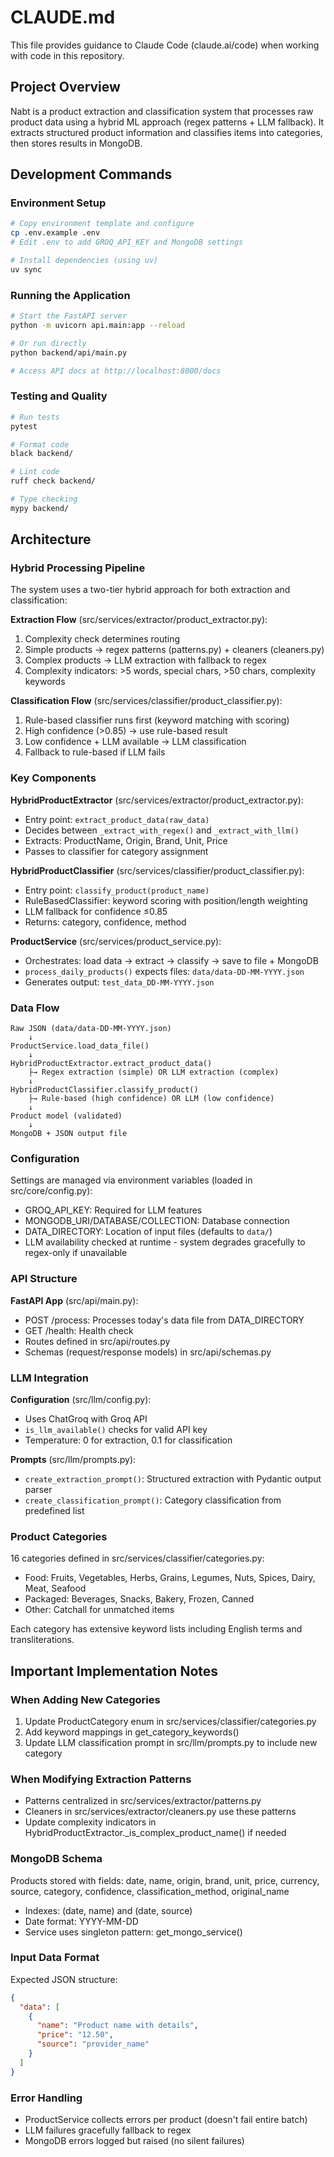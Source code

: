 # CLAUDE.md

This file provides guidance to Claude Code (claude.ai/code) when working with code in this repository.

## Project Overview

Nabt is a product extraction and classification system that processes raw product data using a hybrid ML approach (regex patterns + LLM fallback). It extracts structured product information and classifies items into categories, then stores results in MongoDB.

## Development Commands

### Environment Setup
```bash
# Copy environment template and configure
cp .env.example .env
# Edit .env to add GROQ_API_KEY and MongoDB settings

# Install dependencies (using uv)
uv sync
```

### Running the Application
```bash
# Start the FastAPI server
python -m uvicorn api.main:app --reload

# Or run directly
python backend/api/main.py

# Access API docs at http://localhost:8000/docs
```

### Testing and Quality
```bash
# Run tests
pytest

# Format code
black backend/

# Lint code
ruff check backend/

# Type checking
mypy backend/
```

## Architecture

### Hybrid Processing Pipeline

The system uses a two-tier hybrid approach for both extraction and classification:

**Extraction Flow** (src/services/extractor/product_extractor.py):
1. Complexity check determines routing
2. Simple products → regex patterns (patterns.py) + cleaners (cleaners.py)
3. Complex products → LLM extraction with fallback to regex
4. Complexity indicators: >5 words, special chars, >50 chars, complexity keywords

**Classification Flow** (src/services/classifier/product_classifier.py):
1. Rule-based classifier runs first (keyword matching with scoring)
2. High confidence (>0.85) → use rule-based result
3. Low confidence + LLM available → LLM classification
4. Fallback to rule-based if LLM fails

### Key Components

**HybridProductExtractor** (src/services/extractor/product_extractor.py):
- Entry point: `extract_product_data(raw_data)`
- Decides between `_extract_with_regex()` and `_extract_with_llm()`
- Extracts: ProductName, Origin, Brand, Unit, Price
- Passes to classifier for category assignment

**HybridProductClassifier** (src/services/classifier/product_classifier.py):
- Entry point: `classify_product(product_name)`
- RuleBasedClassifier: keyword scoring with position/length weighting
- LLM fallback for confidence ≤0.85
- Returns: category, confidence, method

**ProductService** (src/services/product_service.py):
- Orchestrates: load data → extract → classify → save to file + MongoDB
- `process_daily_products()` expects files: `data/data-DD-MM-YYYY.json`
- Generates output: `test_data_DD-MM-YYYY.json`

### Data Flow

```
Raw JSON (data/data-DD-MM-YYYY.json)
    ↓
ProductService.load_data_file()
    ↓
HybridProductExtractor.extract_product_data()
    ├→ Regex extraction (simple) OR LLM extraction (complex)
    ↓
HybridProductClassifier.classify_product()
    ├→ Rule-based (high confidence) OR LLM (low confidence)
    ↓
Product model (validated)
    ↓
MongoDB + JSON output file
```

### Configuration

Settings are managed via environment variables (loaded in src/core/config.py):
- GROQ_API_KEY: Required for LLM features
- MONGODB_URI/DATABASE/COLLECTION: Database connection
- DATA_DIRECTORY: Location of input files (defaults to `data/`)
- LLM availability checked at runtime - system degrades gracefully to regex-only if unavailable

### API Structure

**FastAPI App** (src/api/main.py):
- POST /process: Processes today's data file from DATA_DIRECTORY
- GET /health: Health check
- Routes defined in src/api/routes.py
- Schemas (request/response models) in src/api/schemas.py

### LLM Integration

**Configuration** (src/llm/config.py):
- Uses ChatGroq with Groq API
- `is_llm_available()` checks for valid API key
- Temperature: 0 for extraction, 0.1 for classification

**Prompts** (src/llm/prompts.py):
- `create_extraction_prompt()`: Structured extraction with Pydantic output parser
- `create_classification_prompt()`: Category classification from predefined list

### Product Categories

16 categories defined in src/services/classifier/categories.py:
- Food: Fruits, Vegetables, Herbs, Grains, Legumes, Nuts, Spices, Dairy, Meat, Seafood
- Packaged: Beverages, Snacks, Bakery, Frozen, Canned
- Other: Catchall for unmatched items

Each category has extensive keyword lists including English terms and transliterations.

## Important Implementation Notes

### When Adding New Categories
1. Update ProductCategory enum in src/services/classifier/categories.py
2. Add keyword mappings in get_category_keywords()
3. Update LLM classification prompt in src/llm/prompts.py to include new category

### When Modifying Extraction Patterns
- Patterns centralized in src/services/extractor/patterns.py
- Cleaners in src/services/extractor/cleaners.py use these patterns
- Update complexity indicators in HybridProductExtractor._is_complex_product_name() if needed

### MongoDB Schema
Products stored with fields: date, name, origin, brand, unit, price, currency, source, category, confidence, classification_method, original_name
- Indexes: (date, name) and (date, source)
- Date format: YYYY-MM-DD
- Service uses singleton pattern: get_mongo_service()

### Input Data Format
Expected JSON structure:
```json
{
  "data": [
    {
      "name": "Product name with details",
      "price": "12.50",
      "source": "provider_name"
    }
  ]
}
```

### Error Handling
- ProductService collects errors per product (doesn't fail entire batch)
- LLM failures gracefully fallback to regex
- MongoDB errors logged but raised (no silent failures)